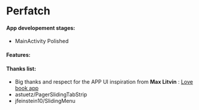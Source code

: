 Perfatch
========

#### App developement stages:
* MainActivity Polished

#### Features:

#### Thanks list:
* Big thanks and respect for the APP UI inspiration from **Max Litvin** : [Love book app](https://dribbble.com/shots/1612847-Love-Book-app?list=users&offset=1)
* astuetz/PagerSlidingTabStrip
* jfeinstein10/SlidingMenu

